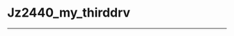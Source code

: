# Jz2440_my_thirddrv
-------------------------------------------------------------------------------------------------------
